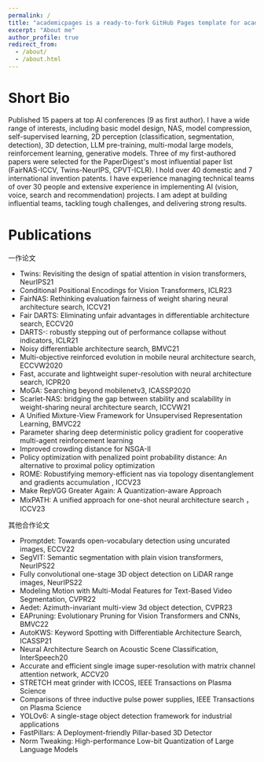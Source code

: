 ```yaml
---
permalink: /
title: "academicpages is a ready-to-fork GitHub Pages template for academic personal websites"
excerpt: "About me"
author_profile: true
redirect_from: 
  - /about/
  - /about.html
---
```



Short  Bio
======

 Published 15 papers at top AI conferences (9 as first author). I have a wide range of interests, including basic model design, NAS, model compression, self-supervised learning, 2D perception (classification, segmentation, detection), 3D detection, LLM pre-training, multi-modal large models, reinforcement learning, generative models. Three of my first-authored papers were selected for the PaperDigest's most influential paper list (FairNAS-ICCV, Twins-NeurIPS, CPVT-ICLR). I hold over 40 domestic and 7 international invention patents. I have experience managing technical teams of over 30 people and extensive experience in implementing AI (vision, voice, search and recommendation) projects. I am adept at building influential teams, tackling tough challenges, and delivering strong results.



Publications
======
一作论文

- Twins: Revisiting the design of spatial attention in vision transformers, NeurIPS21
- Conditional Positional Encodings for Vision Transformers, ICLR23
- FairNAS: Rethinking evaluation fairness of weight sharing neural architecture search, ICCV21
- Fair DARTS: Eliminating unfair advantages in differentiable architecture search, ECCV20
- DARTS-: robustly stepping out of performance collapse without indicators, ICLR21
- Noisy differentiable architecture search, BMVC21
- Multi-objective reinforced evolution in mobile neural architecture search, ECCVW2020
- Fast, accurate and lightweight super-resolution with neural architecture search, ICPR20
- MoGA: Searching beyond mobilenetv3, ICASSP2020
- Scarlet-NAS: bridging the gap between stability and scalability in weight-sharing neural architecture search, ICCVW21
- A Unified Mixture-View Framework for Unsupervised Representation Learning, BMVC22
- Parameter sharing deep deterministic policy gradient for cooperative multi-agent reinforcement learning
- Improved crowding distance for NSGA-II
- Policy optimization with penalized point probability distance: An alternative to proximal policy optimization
- ROME: Robustifying memory-efficient nas via topology disentanglement and gradients accumulation , ICCV23
- Make RepVGG Greater Again: A Quantization-aware Approach
- MixPATH: A unified approach for one-shot neural architecture search ，ICCV23

其他合作论文

- Promptdet: Towards open-vocabulary detection using uncurated images, ECCV22
- SegVIT: Semantic segmentation with plain vision transformers, NeurIPS22
- Fully convolutional one-stage 3D object detection on LiDAR range images, NeurIPS22
- Modeling Motion with Multi-Modal Features for Text-Based Video Segmentation, CVPR22
- Aedet: Azimuth-invariant multi-view 3d object detection, CVPR23
- EAPruning: Evolutionary Pruning for Vision Transformers and CNNs, BMVC22
- AutoKWS: Keyword Spotting with Differentiable Architecture Search, ICASSP21
- Neural Architecture Search on Acoustic Scene Classification, InterSpeech20
- Accurate and efficient single image super-resolution with matrix channel attention network, ACCV20
- STRETCH meat grinder with ICCOS, IEEE Transactions on Plasma Science
- Comparisons of three inductive pulse power supplies, IEEE Transactions on Plasma Science
- YOLOv6: A single-stage object detection framework for industrial applications
- FastPillars: A Deployment-friendly Pillar-based 3D Detector
- Norm Tweaking: High-performance Low-bit Quantization of Large Language Models

